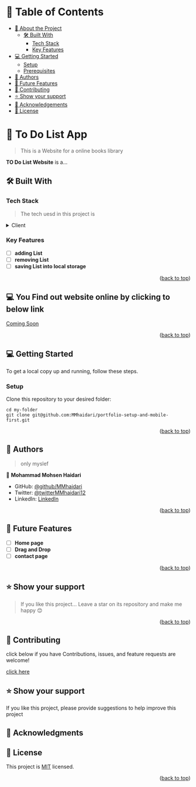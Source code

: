 <!-- TABLE OF CONTENTS -->

# 📗 Table of Contents

- [📖 About the Project](#about-project)
  - [🛠 Built With](#built-with)
    - [Tech Stack](#tech-stack)
    - [Key Features](#key-features)
- [💻 Getting Started](#getting-started)
  - [Setup](#setup)
  - [Prerequisites](#prerequisites)
- [👥 Authors](#authors)
- [🔭 Future Features](#future-features)
- [🤝 Contributing](#contributing)
- [⭐️ Show your support](#support)
- [🙏 Acknowledgements](#acknowledgements)
- [📝 License](#license)

<!-- PROJECT DESCRIPTION -->

# 📖 To Do List App <a name="about-project"></a>

> This is a Website for a online books library

**TO Do List Website** is a...

## 🛠 Built With <a name="built-with"></a>

### Tech Stack <a name="tech-stack"></a>

> The tech uesd in this project is

<details>
  <summary>Client</summary>
  <ul>
    <li><a href="https://reactjs.org/">HTML & CSS & JavaScript</a></li>
  </ul>
</details>

<!-- Features -->

### Key Features <a name="key-features"></a>

- [ ] **adding List**
- [ ] **removing List**
- [ ] **saving List into local storage**

<p align="right">(<a href="#readme-top">back to top</a>)</p>

## 💻 You Find out website online by clicking to below link

<a href="#">Coming Soon</a>

<p align="right">(<a href="#readme-top">back to top</a>)</p>

## 💻 Getting Started <a name="getting-started"></a>

To get a local copy up and running, follow these steps.

### Setup

Clone this repository to your desired folder:

    cd my-folder
    git clone git@github.com:MMhaidari/portfolio-setup-and-mobile-first.git

<p align="right">(<a href="#readme-top">back to top</a>)</p>

<!-- AUTHORS -->

## 👥 Authors <a name="authors"></a>

> only myslef

👤 **Mohammad Mohsen Haidari**

- GitHub: [@github/MMhaidari](https://github.com/MMhaidari)
- Twitter: [@twitterMMhaidari12](https://twitter.com/MMhaidari12)
- LinkedIn: [LinkedIn](https://www.linkedin.com/in/mohammad-mohsen-haidari)

<p align="right">(<a href="#readme-top">back to top</a>)</p>

<!-- FUTURE FEATURES -->

## 🔭 Future Features <a name="future-features"></a>

- [ ] **Home page**
- [ ] **Drag and Drop**
- [ ] **contact page**

<p align="right">(<a href="#readme-top">back to top</a>)</p>

<!-- CONTRIBUTING -->

## ⭐️ Show your support <a name="support"></a>

> If you like this project... Leave a star on its repository and make me happy 😊

<p align="right">(<a href="#readme-top">back to top</a>)</p>

## 🤝 Contributing <a name="contributing"></a>

click below if you have Contributions, issues, and feature requests are welcome!

<a href="https://github.com/MMhaidari/ToDoList/issues">click here</a>

## ⭐️ Show your support <a name="support"></a>

If you like this project, please provide suggestions to help improve this project

## 🙏 Acknowledgments <a name="acknowledgements"></a>


## 📝 License <a name="license"></a>

This project is [MIT](./LICENSE) licensed.

<p align="right">(<a href="#readme-top">back to top</a>)</p>
